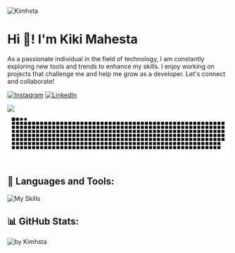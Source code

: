 <p align="left"> <img src="https://komarev.com/ghpvc/?username=Kimhsta&label=Profile%20views&color=0e75b6&style=flat" alt="Kimhsta" /> </p>

# Hi 👋! I'm Kiki Mahesta

As a passionate individual in the field of technology, I am constantly exploring new tools and trends to enhance my skills. I enjoy working on projects that challenge me and help me grow as a developer. Let's connect and collaborate!

<!-- ## 🌐 Socials: -->

[![Instagram](https://img.shields.io/badge/Instagram-%23E4405F.svg?logo=Instagram&logoColor=white)](https://instagram.com/arc.hikoo) [![LinkedIn](https://img.shields.io/badge/LinkedIn-%230077B5.svg?logo=linkedin&logoColor=white)](https://www.linkedin.com/in/eka-rizki-suwarno/)

<!-- ## 💻 Technical Skills:

- **Frontend Development:** HTML/CSS3, JavaScript, Bootstrap
- **Tools and Design:** VSCode, GitHub, Figma -->

<!--horizontal divider(gradiant)-->
<img src="https://user-images.githubusercontent.com/73097560/115834477-dbab4500-a447-11eb-908a-139a6edaec5c.gif">

<!--- snake -->
<div align="left">
  <img src="https://github.com/1999AZZAR/1999AZZAR/blob/readme/resources/grid-snake.svg" alt="snake" />
</div>

## 🧰 Languages and Tools:

![My Skills](https://skillicons.dev/icons?i=vscode,html,css,php,laravel,js,react,python,mysql,github,git,bootstrap,tailwind,cpp,figma)
<br/>

## 📊 GitHub Stats:

<div align="left">
  <img src="https://github-readme-activity-graph.vercel.app/graph?username=Kimhsta&theme=github-compact&radius=16" height="auto" alt="by Kimhsta"/>
</div>
